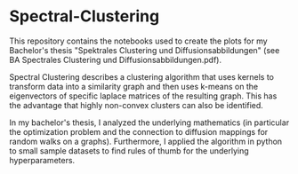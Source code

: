 # Spectral-Clustering
This repository contains the notebooks used to create the plots for my Bachelor's thesis "Spektrales Clustering und Diffusionsabbildungen" (see BA Spectrales Clustering und Diffusionsabbildungen.pdf).

Spectral Clustering describes a clustering algorithm that uses kernels to transform data into a similarity graph and then uses k-means on the eigenvectors of specific laplace matrices of the resulting graph.
This has the advantage that highly non-convex clusters can also be identified. 

In my bachelor's thesis, I analyzed the underlying mathematics (in particular the optimization problem and the connection to diffusion mappings for random walks on a graphs). 
Furthermore, I applied the algorithm in python to small sample datasets to find rules of thumb for the underlying hyperparameters. 

